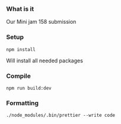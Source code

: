 ### What is it
Our Mini jam 158 submission

### Setup

```
npm install
```

Will install all needed packages

### Compile

```
npm run build:dev
```

### Formatting

```
./node_modules/.bin/prettier --write code
```
